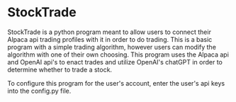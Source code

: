 # StockTrade

StockTrade is a python program meant to allow users to connect their Alpaca api trading profiles with it in order to do trading.
This is a basic program with a simple trading algorithm, however users can modify the algorithm with one of their own choosing.
This program uses the Alpaca api and OpenAI api's to enact trades and utilize OpenAI's chatGPT in order to determine whether to trade a stock.

To configure this program for the user's account, enter the user's api keys into the config.py file.
